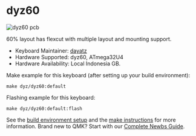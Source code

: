 # dyz60

![dyz60 pcb](https://i.imgur.com/l9z5KuJh.jpg)

60% layout has flexcut with multiple layout and mounting support.

* Keyboard Maintainer: [dayatz](https://github.com/dayatz)
* Hardware Supported: dyz60, ATmega32U4
* Hardware Availability: Local Indonesia GB.

Make example for this keyboard (after setting up your build environment):

    make dyz/dyz60:default

Flashing example for this keyboard:

    make dyz/dyz60:default:flash

See the [build environment setup](https://docs.qmk.fm/#/getting_started_build_tools) and the [make instructions](https://docs.qmk.fm/#/getting_started_make_guide) for more information. Brand new to QMK? Start with our [Complete Newbs Guide](https://docs.qmk.fm/#/newbs).
